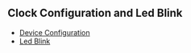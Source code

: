 ## Clock Configuration and Led Blink

* [Device Configuration](https://github.com/i9Workshop/StarterBoardV1-ClockConfigAndLedBlink/blob/main/StarterBoardV1-PIC16F1783-ClockConfigAndLedBlink.X/main.c)
* [Led Blink](https://github.com/i9Workshop/StarterBoardV1-ClockConfigAndLedBlink/blob/main/StarterBoardV1-PIC16F1783-ClockConfigAndLedBlink.X/program.c)
